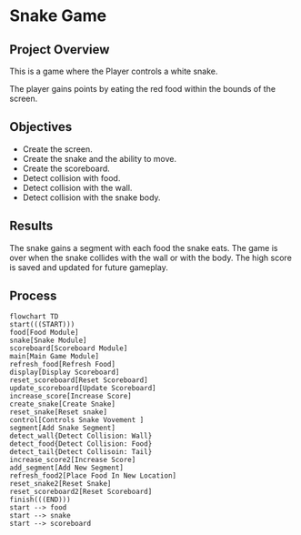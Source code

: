 # Snake Game


## Project Overview
This is a game where the Player controls a white snake.

The player gains points by eating the red food within the bounds of the screen.

## Objectives
- Create the screen.
- Create the snake and the ability to move.
- Create the scoreboard.
- Detect collision with food.
- Detect collision with the wall.
- Detect collision with the snake body.

## Results
The snake gains a segment with each food the snake eats. 
The game is over when the snake collides with the wall or with the body.
The high score is saved and updated for future gameplay.

## Process
```mermaid
flowchart TD
start(((START)))
food[Food Module]
snake[Snake Module]
scoreboard[Scoreboard Module]
main[Main Game Module]
refresh_food[Refresh Food]
display[Display Scoreboard]
reset_scoreboard[Reset Scoreboard]
update_scoreboard[Update Scoreboard]
increase_score[Increase Score]
create_snake[Create Snake]
reset_snake[Reset snake]
control[Controls Snake Vovement ]
segment[Add Snake Segment]
detect_wall{Detect Collision: Wall}
detect_food{Detect Collision: Food}
detect_tail{Detect Collisoin: Tail}
increase_score2[Increase Score]
add_segment[Add New Segment]
refresh_food2[Place Food In New Location]
reset_snake2[Reset Snake]
reset_scoreboard2[Reset Scoreboard]
finish(((END)))
start --> food
start --> snake
start --> scoreboard


